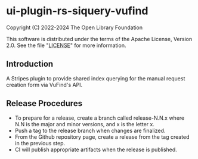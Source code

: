 # ui-plugin-rs-siquery-vufind

Copyright (C) 2022-2024 The Open Library Foundation

This software is distributed under the terms of the Apache License,
Version 2.0. See the file "[LICENSE](LICENSE)" for more information.

## Introduction

A Stripes plugin to provide shared index querying for the manual request creation form via VuFind's API.

## Release Procedures
* To prepare for a release, create a branch called release-N.N.x where N.N is the major and minor versions, and x is the letter x.
* Push a tag to the release branch when changes are finalized.
* From the Github repository page, create a release from the tag created in the previous step.
* CI will publish appropriate artifacts when the release is published.
